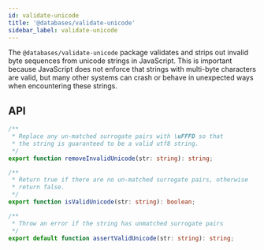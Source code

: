 ```yaml
---
id: validate-unicode
title: '@databases/validate-unicode'
sidebar_label: validate-unicode
---
```


The `@databases/validate-unicode` package validates and strips out invalid byte sequences from unicode strings in JavaScript. This is important because JavaScript does not enforce that strings with multi-byte characters are valid, but many other systems can crash or behave in unexpected ways when encountering these strings.

## API

```typescript
/**
 * Replace any un-matched surrogate pairs with \uFFFD so that
 * the string is guaranteed to be a valid utf8 string.
 */
export function removeInvalidUnicode(str: string): string;

/**
 * Return true if there are no un-matched surrogate pairs, otherwise
 * return false.
 */
export function isValidUnicode(str: string): boolean;

/**
 * Throw an error if the string has unmatched surrogate pairs
 */
export default function assertValidUnicode(str: string): string;
```
